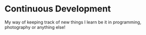 # Continuous Development
My way of keeping track of new things I learn be it in programming, photography or anything else!
